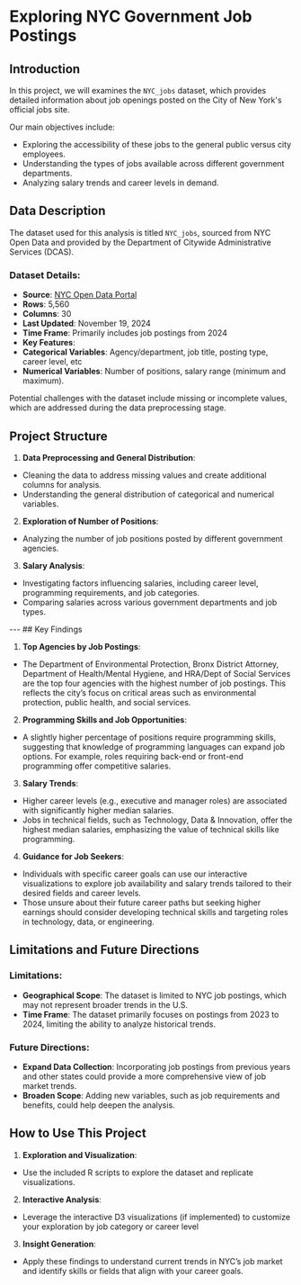 # Exploring NYC Government Job Postings

## Introduction

In this project, we will examines the `NYC_jobs` dataset, which provides detailed information about job openings posted on the City of New York's official jobs site. 

Our main objectives include: 
- Exploring the accessibility of these jobs to the general public versus city employees.  
- Understanding the types of jobs available across different government departments. 
- Analyzing salary trends and career levels in demand. 


## Data Description

The dataset used for this analysis is titled `NYC_jobs`, sourced from NYC Open Data and provided by the Department of Citywide Administrative Services (DCAS).  

### Dataset Details: 
- **Source**: [NYC Open Data Portal](https://data.cityofnewyork.us/City-Government/Jobs-NYC-Postings/kpav-sd4t/about_data) 
- **Rows**: 5,560 
- **Columns**: 30 
- **Last Updated**: November 19, 2024 
- **Time Frame**: Primarily includes job postings from 2024 
- **Key Features**:  
 - **Categorical Variables**: Agency/department, job title, posting type, career level, etc  
 - **Numerical Variables**: Number of positions, salary range (minimum and maximum).  

Potential challenges with the dataset include missing or incomplete values, which are addressed during the data preprocessing stage. 

## Project Structure  
 1. **Data Preprocessing and General Distribution**:   
- Cleaning the data to address missing values and create additional columns for analysis.    
- Understanding the general distribution of categorical and numerical variables. 

 2. **Exploration of Number of Positions**:    
- Analyzing the number of job positions posted by different government agencies.    

 3. **Salary Analysis**:   
- Investigating factors influencing salaries, including career level, programming requirements, and job categories.    
- Comparing salaries across various government departments and job types.  

---  ## Key Findings  
1. **Top Agencies by Job Postings**:    
- The Department of Environmental Protection, Bronx District Attorney, Department of Health/Mental Hygiene, and HRA/Dept of Social Services are the top four agencies with the highest number of job postings. This reflects the city’s focus on critical areas such as environmental protection, public health, and social services.  

2. **Programming Skills and Job Opportunities**:    
- A slightly higher percentage of positions require programming skills, suggesting that knowledge of programming languages can expand job options. For example, roles requiring back-end or front-end programming offer competitive salaries.  

3. **Salary Trends**:    
- Higher career levels (e.g., executive and manager roles) are associated with significantly higher median salaries.    
- Jobs in technical fields, such as Technology, Data & Innovation, offer the highest median salaries, emphasizing the value of technical skills like programming.  

4. **Guidance for Job Seekers**:   
 - Individuals with specific career goals can use our interactive visualizations to explore job availability and salary trends tailored to their desired fields and career levels.    
- Those unsure about their future career paths but seeking higher earnings should consider developing technical skills and targeting roles in technology, data, or engineering.  

## Limitations and Future Directions  
### Limitations: 
- **Geographical Scope**: The dataset is limited to NYC job postings, which may not represent broader trends in the U.S. 
- **Time Frame**: The dataset primarily focuses on postings from 2023 to 2024, limiting the ability to analyze historical trends.  

### Future Directions: 
- **Expand Data Collection**: Incorporating job postings from previous years and other states could provide a more comprehensive view of job market trends. 
- **Broaden Scope**: Adding new variables, such as job requirements and benefits, could help deepen the analysis. 

## How to Use This Project  
1. **Exploration and Visualization**:    
- Use the included R scripts to explore the dataset and replicate visualizations.    

2. **Interactive Analysis**:    
- Leverage the interactive D3 visualizations (if implemented) to customize your exploration by job category or career level

3. **Insight Generation**:   
 - Apply these findings to understand current trends in NYC’s job market and identify skills or fields that align with your career goals.